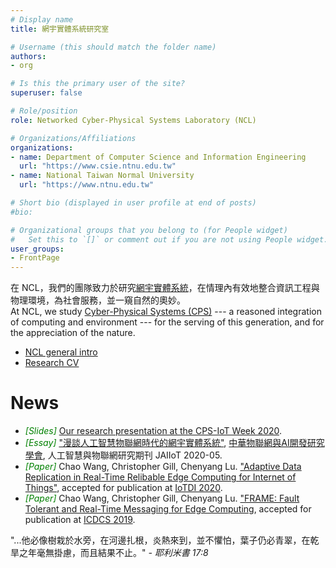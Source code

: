 ```yaml
---
# Display name
title: 網宇實體系統研究室

# Username (this should match the folder name)
authors:
- org

# Is this the primary user of the site?
superuser: false

# Role/position
role: Networked Cyber-Physical Systems Laboratory (NCL)

# Organizations/Affiliations
organizations:
- name: Department of Computer Science and Information Engineering 
  url: "https://www.csie.ntnu.edu.tw"
- name: National Taiwan Normal University
  url: "https://www.ntnu.edu.tw"

# Short bio (displayed in user profile at end of posts)
#bio: 

# Organizational groups that you belong to (for People widget)
#   Set this to `[]` or comment out if you are not using People widget.
user_groups:
- FrontPage
---
```


在 NCL，我們的團隊致力於研究[網宇實體系統](https://zh.wikipedia.org/zh-tw/網宇實體系統)，在情理內有效地整合資訊工程與物理環境，為社會服務，並一窺自然的奧妙。<br>
At NCL, we study [Cyber-Physical Systems (CPS)](https://en.wikipedia.org/wiki/Cyber-physical_system) --- a reasoned integration of computing and environment --- for the serving of this generation, and for the appreciation of the nature.
* [NCL general intro](pdf/ncl_intro_2020May.pdf)
* [Research CV](pdf/ncl_cv_2020Aug.pdf)


  
# News

* <span style="color:green">*[Slides]*</span> [Our research presentation at the CPS-IoT Week 2020](pdf/iotdi20-arrec-presentation.pdf).  
* <span style="color:green">*[Essay]*</span> ["漫談人工智慧物聯網時代的網宇實體系統"](https://jaiiot.weebly.com/jaiiot-2020-05.html), [中華物聯網與AI開發研究學會](https://jaiiot.weebly.com/), 人工智慧與物聯網研究期刊 JAIIoT 2020-05.  
* <span style="color:green">*[Paper]*</span> Chao Wang, Christopher Gill, Chenyang Lu. ["Adaptive Data Replication in Real-Time Relibable Edge Computing for Internet of Things"](pdf/iotdi20-arrec.pdf), accepted for publication at [IoTDI 2020](https://conferences.computer.org/iotdi/2020/).  
* <span style="color:green">*[Paper]*</span> Chao Wang, Christopher Gill, Chenyang Lu. ["FRAME: Fault Tolerant and Real-Time Messaging for Edge Computing](pdf/icdcs19-frame.pdf), accepted for publication at [ICDCS 2019](https://theory.utdallas.edu/ICDCS2019/).


"...他必像樹栽於水旁，在河邊扎根，炎熱來到，並不懼怕，葉子仍必青翠，在乾旱之年毫無掛慮，而且結果不止。"  _- 耶利米書 17:8_


